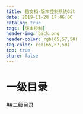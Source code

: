 ```yaml
---
title: 糖文档-版本控制系统Git
date: 2019-11-28 17:46:06
catalog: true
tags: [版本控制]
header-img: back.png
header-color: rgb(65,57,50)
tag-color: rgb(65,57,50)
top: true
share: false
---
```


# 一级目录
##二级目录

